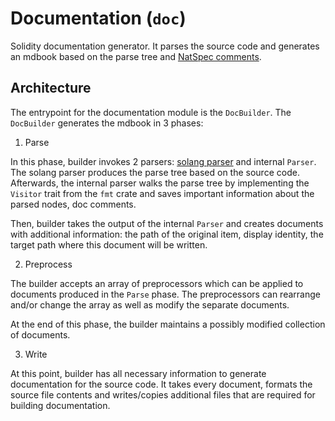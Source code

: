 # Documentation (`doc`)

Solidity documentation generator. It parses the source code and generates an mdbook
based on the parse tree and [NatSpec comments](https://docs.soliditylang.org/en/v0.8.17/natspec-format.html).

## Architecture

The entrypoint for the documentation module is the `DocBuilder`.
The `DocBuilder` generates the mdbook in 3 phases:

1. Parse

In this phase, builder invokes 2 parsers: [solang parser](https://github.com/hyperledger-labs/solang) and internal `Parser`. The solang parser produces the parse tree based on the source code. Afterwards, the internal parser walks the parse tree by implementing the `Visitor` trait from the `fmt` crate and saves important information about the parsed nodes, doc comments.

Then, builder takes the output of the internal `Parser` and creates documents with additional information: the path of the original item, display identity, the target path where this document will be written.


2. Preprocess

The builder accepts an array of preprocessors which can be applied to documents produced in the `Parse` phase. The preprocessors can rearrange and/or change the array as well as modify the separate documents.

At the end of this phase, the builder maintains a possibly modified collection of documents.


3. Write

At this point, builder has all necessary information to generate documentation for the source code. It takes every document, formats the source file contents and writes/copies additional files that are required for building documentation.